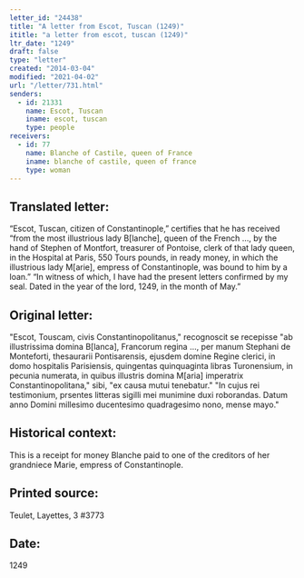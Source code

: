 ```yaml
---
letter_id: "24438"
title: "A letter from Escot, Tuscan (1249)"
ititle: "a letter from escot, tuscan (1249)"
ltr_date: "1249"
draft: false
type: "letter"
created: "2014-03-04"
modified: "2021-04-02"
url: "/letter/731.html"
senders:
  - id: 21331
    name: Escot, Tuscan
    iname: escot, tuscan
    type: people
receivers:
  - id: 77
    name: Blanche of Castile, queen of France
    iname: blanche of castile, queen of france
    type: woman
---
```

<h2> Translated letter:</h2>“Escot, Tuscan, citizen of Constantinople,” certifies that he has received “from the most illustrious lady B[lanche], queen of the French ..., by the hand of Stephen of Montfort, treasurer of Pontoise, clerk of that lady queen, in the Hospital at Paris, 550 Tours pounds, in ready money, in which the illustrious lady M[arie], empress of Constantinople, was bound to him by a loan.”
“In witness of which, I have had the present letters confirmed by my seal.  Dated in the year of the lord, 1249, in the month of May.”
<h2 class="mt-4"> Original letter:</h2>"Escot, Touscam, civis Constantinopolitanus," recognoscit se recepisse "ab illustrissima domina B[lanca], Francorum regina ..., per manum Stephani de Monteforti, thesaurarii Pontisarensis, ejusdem domine Regine clerici, in domo hospitalis Parisiensis, quingentas quinquaginta libras Turonensium, in pecunia numerata, in quibus illustris domina M[aria] imperatrix Constantinopolitana," sibi, "ex causa mutui tenebatur."  "In cujus rei testimonium, prsentes litteras sigilli mei munimine duxi roborandas.  Datum anno Domini millesimo ducentesimo quadragesimo nono, mense mayo."
<h2 class="mt-4"> Historical context:</h2>This is a receipt for money Blanche paid to one of the  creditors of her grandniece Marie, empress of Constantinople.
<h2 class="mt-4"> Printed source:</h2>Teulet, Layettes, 3 #3773
<h2 class="mt-4"> Date:</h2>1249